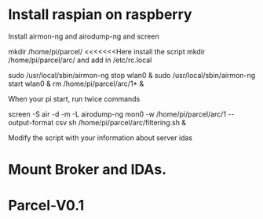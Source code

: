# Install raspian on raspberry
Install airmon-ng and airodump-ng and screen

mkdir /home/pi/parcel/     <<<<<<<Here install the script
mkdir /home/pi/parcel/arc/
and add in /etc/rc.local

sudo /usr/local/sbin/airmon-ng stop wlan0 &
sudo /usr/local/sbin/airmon-ng start wlan0 &
rm  /home/pi/parcel/arc/1* &

When your pi start, run twice commands

screen -S air -d -m -L airodump-ng mon0 -w /home/pi/parcel/arc/1 --output-format csv
sh /home/pi/parcel/arc/filtering.sh &

Modify the script with your information about server idas

# Mount Broker and IDAs.

# Parcel-V0.1
